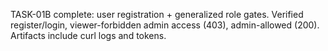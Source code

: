 TASK-01B complete: user registration + generalized role gates.
Verified register/login, viewer-forbidden admin access (403), admin-allowed (200).
Artifacts include curl logs and tokens.
